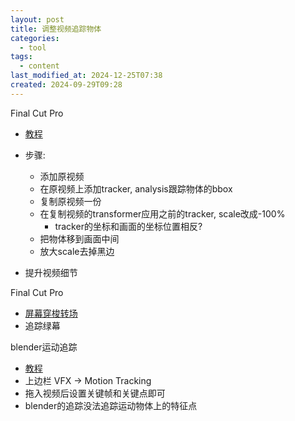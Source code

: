 ```yaml
---
layout: post
title: 调整视频追踪物体
categories:
  - tool
tags:
  - content
last_modified_at: 2024-12-25T07:38
created: 2024-09-29T09:28
---
```



Final Cut Pro
- [教程](https://www.bilibili.com/video/BV1oB4y1278d/) 
- 步骤:
	- 添加原视频
	- 在原视频上添加tracker, analysis跟踪物体的bbox
	- 复制原视频一份
	- 在复制视频的transformer应用之前的tracker, scale改成-100%
		- tracker的坐标和画面的坐标位置相反?
	- 把物体移到画面中间
	- 放大scale去掉黑边


- 提升视频细节

Final Cut Pro
- [屏幕穿梭转场](https://www.bilibili.com/video/BV1xf4y1q7CV/)
- 追踪绿幕

blender运动追踪
- [教程](https://www.bilibili.com/video/BV1Ze411X7hi)
- 上边栏 VFX -> Motion Tracking
- 拖入视频后设置关键帧和关键点即可
- blender的追踪没法追踪运动物体上的特征点